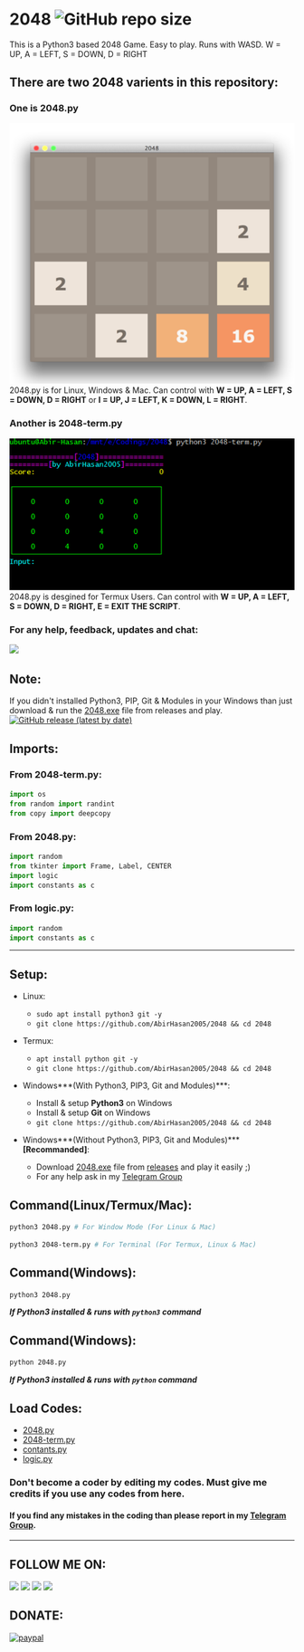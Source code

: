 # 2048 ![GitHub repo size](https://img.shields.io/github/repo-size/AbirHasan2005/2048?label=Repo%20Size)
This is a Python3 based 2048 Game. Easy to play. Runs with WASD. W = UP, A = LEFT, S = DOWN, D = RIGHT

## There are two 2048 varients in this repository:

### One is 2048.py
![screenshot](img/captureB.png)
2048.py is for Linux, Windows & Mac. Can control with **W = UP, A = LEFT, S = DOWN, D = RIGHT** or **I = UP, J = LEFT, K = DOWN, L = RIGHT**.

### Another is 2048-term.py
![screenshot](img/captureA.png)
2048.py is desgined for Termux Users. Can control with **W = UP, A = LEFT, S = DOWN, D = RIGHT, E = EXIT THE SCRIPT**.


### For any help, feedback, updates and chat:
<a href="https://t.me/linux_repo"><img src="https://img.shields.io/badge/Telegram-Join%20Telegram%20Group-blue.svg?logo=telegram"></a>

## Note:
If you didn't installed Python3, PIP, Git & Modules in your Windows than just download & run the [2048.exe](https://github.com/AbirHasan2005/2048/releases/download/v1.0/2048.exe) file from releases and play.
[![GitHub release (latest by date)](https://img.shields.io/github/v/release/AbirHasan2005/2048)](https://github.com/AbirHasan2005/2048/releases)


## Imports:
### From 2048-term.py:
```python
import os
from random import randint
from copy import deepcopy
```

### From 2048.py:
```python
import random
from tkinter import Frame, Label, CENTER
import logic
import constants as c
```

### From logic.py:
```python
import random
import constants as c
```

---

## Setup:
- Linux:
	- `sudo apt install python3 git -y`
	- `git clone https://github.com/AbirHasan2005/2048 && cd 2048`

- Termux:
	- `apt install python git -y`
	- `git clone https://github.com/AbirHasan2005/2048 && cd 2048`

- Windows***(With Python3, PIP3, Git and Modules)***:
	- Install & setup **Python3** on Windows
	- Install & setup **Git** on Windows
	- `git clone https://github.com/AbirHasan2005/2048 && cd 2048`

- Windows***(Without Python3, PIP3, Git and Modules)*** **[Recommanded]**:
	- Download [2048.exe](https://github.com/AbirHasan2005/2048/releases/download/v1.0/2048.exe) file from [releases](https://github.com/AbirHasan2005/2048/releases) and play it easily ;)
	- For any help ask in my [Telegram Group](http://t.me/linux_repo)

## Command(Linux/Termux/Mac):
```bash
python3 2048.py # For Window Mode (For Linux & Mac)
```
```bash
python3 2048-term.py # For Terminal (For Termux, Linux & Mac)
```

## Command(Windows):
```sh
python3 2048.py
```
***If Python3 installed & runs with `python3` command***

## Command(Windows):
```sh
python 2048.py
```
***If Python3 installed & runs with `python` command***


## Load Codes:
- [2048.py](https://github.com/AbirHasan2005/2048/raw/master/2048.py)
- [2048-term.py](https://github.com/AbirHasan2005/2048/raw/master/2048-term.py)
- [contants.py](https://github.com/AbirHasan2005/2048/raw/master/contants.py)
- [logic.py](https://github.com/AbirHasan2005/2048/raw/master/logic.py)

### Don't become a coder by editing my codes. Must give me credits if you use any codes from here.
#### If you find any mistakes in the coding than please report in my [Telegram Group](http://t.me/linux_repo).

---

## FOLLOW ME ON:
<a href="https://github.com/AbirHasan2005"><img src="https://img.shields.io/badge/GitHub-Follow%20on%20GitHub-inactive.svg?logo=github"></a> <a href="https://twitter.com/AbirHasan2005"><img src="https://img.shields.io/badge/Twitter-Follow%20on%20Twitter-informational.svg?logo=twitter"></a> <a href="https://facebook.com/AbirHasan2005"><img src="https://img.shields.io/badge/Facebook-Follow%20on%20Facebook-blue.svg?logo=facebook"></a> <a href="https://instagram.com/AbirHasan2005"><img src="https://img.shields.io/badge/Instagram-Follow%20on%20Instagram-important.svg?logo=instagram"></a>

## DONATE:
[![paypal](https://www.paypalobjects.com/en_US/i/btn/btn_donateCC_LG.gif)](https://paypal.me/AbirHasan2005)

